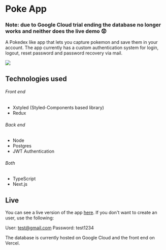 #  Poke App

### Note: due to Google Cloud trial ending the database no longer works and neither does the live demo :worried:

A Pokedex like app that lets you capture pokemon and save them in your account. The app currently has a custom authentication system for login, logout, reset password and password recovery via mail.

![](https://media2.giphy.com/media/NH5Ndmur3Yw7UdS0Vc/giphy.gif)

## Technologies used



###### Front end

* Xstyled (Styled-Components based library)
* Redux

###### Back end

* Node
* Postgres
* JWT Authentication

###### Both

* TypeScript
* Next.js

## Live

You can see a live version of the app [here](https://raider-poke-app.vercel.app/). If you don't want to create an user, use the following:

User: test@gmail.com
Password: test1234

The database is currently hosted on Google Cloud and the front end on Vercel.
